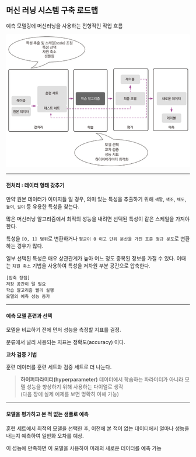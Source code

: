 ## 머신 러닝 시스템 구축 로드맵

예측 모델링에 머신러닝을 사용하는 전형적인 작업 흐름

<img src="https://github.com/cwadven/Machine_Learning/blob/master/ML/chapter1/img/roadmap.PNG" alt="drawing" width="600"/><br>

---

#### 전처리 : 데이터 형태 갖추기

만약 원본 데이터가 이미지들 일 경우, 의미 있는 특성을 추출하기 위해 `색깔`, `색조`, `채도`, `높이`, `길이` 등 유용한 특성을 찾는다.

많은 머신러닝 알고리즘에서 최적의 성능을 내려면 선택된 특성이 같은 스케일을 가져야 한다.

특성을 `[0, 1] 범위`로 변환하거나 `평균이 0 이고 단위 분산을 가진 표준 정규 분포`로 변환하는 경우가 많다.

일부 선택된 특성은 매우 상관관계가 높아 어느 정도 중복된 정보를 가질 수 있다. 이때는 `차원 축소` 기법을 사용하여 특성을 저차원 부분 공간으로 압축한다.

~~~
[압축 장점]
저장 공간이 덜 필요
학습 알고리즘 빨리 실행
모델의 예측 성능 증가
~~~

---

#### 예측 모델 훈련과 선택

모델을 비교하기 전에 먼저 성능을 측정할 지표를 결정.

분류에서 널리 사용되는 지표는 정확도(accuracy) 이다.

**교차 검증 기법**

훈련 데이터를 훈련 세트와 검증 세트로 더 나눈다.

> **하이퍼파라미터(hyperparameter)**
데이터에서 학습하는 파라미터가 아니라 모델 성능을 향상하기 위해 사용하는 다이얼로 생각<br>
(다음 장에 실제 예제를 보면 명확히 이해 가능)

---

#### 모델을 평가하고 본 적 없는 샘플로 예측

훈련 세트에서 최적의 모델을 선택한 후, 이전에 본 적이 없는 데이터에서 얼마나 성능을 내는지 예측하여 일반화 오차를 예상.

이 성능에 만족하면 이 모델을 사용하여 미래의 새로운 데이터를 예측 가능